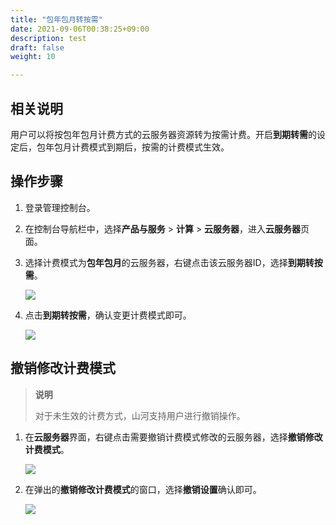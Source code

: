 ```yaml
---
title: "包年包月转按需"
date: 2021-09-06T00:38:25+09:00
description: test
draft: false
weight: 10

---
```


## 相关说明

用户可以将按包年包月计费方式的云服务器资源转为按需计费。开启**到期转需**的设定后，包年包月计费模式到期后，按需的计费模式生效。


## 操作步骤

1. 登录管理控制台。

2. 在控制台导航栏中，选择**产品与服务** > **计算** > **云服务器**，进入**云服务器**页面。

3. 选择计费模式为**包年包月**的云服务器，右键点击该云服务器ID，选择**到期转按需**。

   ![](../_images/change1_1.png)

4. 点击**到期转按需**，确认变更计费模式即可。

   ![](../_images/change1_2.png)


## 撤销修改计费模式

 > **说明**
 >
 > 对于未生效的计费方式，山河支持用户进行撤销操作。

1. 在**云服务器**界面，右键点击需要撤销计费模式修改的云服务器，选择**撤销修改计费模式**。

   ![](../_images/change1_3.png)

2. 在弹出的**撤销修改计费模式**的窗口，选择**撤销设置**确认即可。

   ![](../_images/change1_4.png)